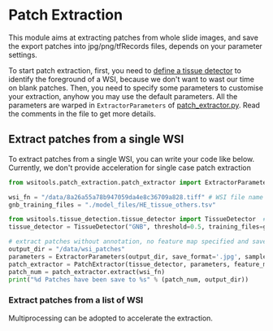 # Patch Extraction
This module aims at extracting patches from whole slide images, and save the export patches into jpg/png/tfRecords files, depends on your parameter settings.   

To start patch extraction, first, you need to [define a tissue detector](../tissue_detection/tissue_detector.md) to identify the foreground of a WSI, because we don't want to wast our time on blank patches. Then, you need to specify some parameters to customise your extraction, anyhow you may use the default parameters. All the parameters are warped in ```ExtractorParameters``` of [patch_extractor.py](../../wsitools/patch_extraction/patch_extractor.py). Read the comments in the file to get more details. 

## Extract patches from a single WSI
To extract patches from a single WSI, you can write your code like below.    
Currently, we don't provide acceleration for single case patch extraction
```python
from wsitools.patch_extraction.patch_extractor import ExtractorParameters, PatchExtractor

wsi_fn = "/data/8a26a55a78b947059da4e8c36709a828.tiff" # WSI file name
gnb_training_files = "./model_files/HE_tissue_others.tsv"

from wsitools.tissue_detection.tissue_detector import TissueDetector  # import dependent packages
tissue_detector = TissueDetector("GNB", threshold=0.5, training_files=gnb_training_files)

# extract patches without annotation, no feature map specified and save patches to '.jpg'
output_dir = "/data/wsi_patches"
parameters = ExtractorParameters(output_dir, save_format='.jpg', sample_cnt=-1)
patch_extractor = PatchExtractor(tissue_detector, parameters, feature_map=None, annotations=None)
patch_num = patch_extractor.extract(wsi_fn)
print("%d Patches have been save to %s" % (patch_num, output_dir))
```

### Extract patches from a list of WSI
Multiprocessing can be adopted to accelerate the extraction.
```python

```















